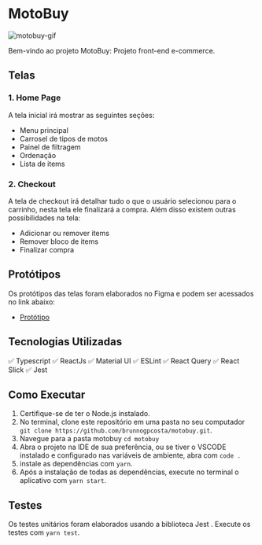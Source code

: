 # MotoBuy

![motobuy-gif](https://github.com/brunnogpcosta/motobuy/assets/49787374/c9258c4b-0f42-4793-8475-7a36ccafec13)

Bem-vindo ao projeto MotoBuy: Projeto front-end e-commerce.

## Telas

### 1. Home Page


A tela inicial irá mostrar as seguintes seções:

- Menu principal
- Carrosel de tipos de motos
- Painel de filtragem
- Ordenação
- Lista de items

### 2. Checkout

A tela de checkout irá detalhar tudo o que o usuário selecionou para o carrinho, nesta tela ele finalizará a compra. Além disso existem outras possibilidades na tela:

- Adicionar ou remover items
- Remover bloco de items
- Finalizar compra

## Protótipos

Os protótipos das telas foram elaborados no Figma e podem ser acessados no link abaixo:

- [Protótipo]([https://www.figma.com/file/LLea86uR4OXgJHJW3MTKyK/Untitled?type=design&node-id=0-1&mode=design&t=RWPvHLPncIl5vMo7-0](https://www.figma.com/file/ZtDGY1gnOa4jjTxg91WzGu/Untitled?type=design&node-id=1-3&mode=design&t=j0c9bfFUTt7ZjoRj-0))

## Tecnologias Utilizadas
✅ Typescript
✅ ReactJs
✅ Material UI
✅ ESLint
✅ React Query
✅ React Slick
✅ Jest


## Como Executar

1. Certifique-se de ter o Node.js instalado.
2. No terminal, clone este repositório em uma pasta no seu computador `git clone https://github.com/brunnogpcosta/motobuy.git`.
3. Navegue para a pasta motobuy `cd motobuy`
4. Abra o projeto na IDE de sua preferência, ou se tiver o VSCODE instalado e configurado nas variáveis de ambiente, abra com `code .`
5. instale as dependências com `yarn`.
6. Após a instalação de todas as dependências, execute no terminal o aplicativo com `yarn start`.

## Testes

Os testes unitários foram elaborados usando a biblioteca Jest . Execute os testes com `yarn test`.
